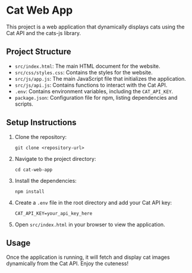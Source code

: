 # Cat Web App

This project is a web application that dynamically displays cats using the Cat API and the cats-js library.

## Project Structure

- `src/index.html`: The main HTML document for the website.
- `src/css/styles.css`: Contains the styles for the website.
- `src/js/app.js`: The main JavaScript file that initializes the application.
- `src/js/api.js`: Contains functions to interact with the Cat API.
- `.env`: Contains environment variables, including the `CAT_API_KEY`.
- `package.json`: Configuration file for npm, listing dependencies and scripts.

## Setup Instructions

1. Clone the repository:
   ```
   git clone <repository-url>
   ```

2. Navigate to the project directory:
   ```
   cd cat-web-app
   ```

3. Install the dependencies:
   ```
   npm install
   ```

4. Create a `.env` file in the root directory and add your Cat API key:
   ```
   CAT_API_KEY=your_api_key_here
   ```

5. Open `src/index.html` in your browser to view the application.

## Usage

Once the application is running, it will fetch and display cat images dynamically from the Cat API. Enjoy the cuteness!